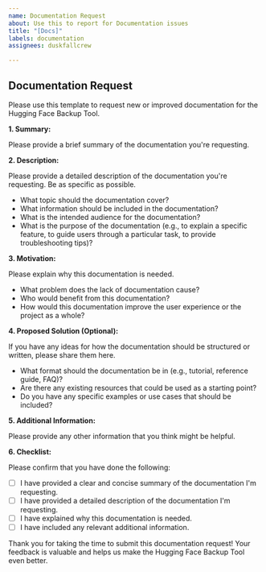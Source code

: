 ```yaml
---
name: Documentation Request
about: Use this to report for Documentation issues
title: "[Docs]"
labels: documentation
assignees: duskfallcrew

---
```


## Documentation Request

Please use this template to request new or improved documentation for the Hugging Face Backup Tool.

**1. Summary:**

Please provide a brief summary of the documentation you're requesting.

**2. Description:**

Please provide a detailed description of the documentation you're requesting. Be as specific as possible.

*   What topic should the documentation cover?
*   What information should be included in the documentation?
*   What is the intended audience for the documentation?
*   What is the purpose of the documentation (e.g., to explain a specific feature, to guide users through a particular task, to provide troubleshooting tips)?

**3. Motivation:**

Please explain why this documentation is needed.

*   What problem does the lack of documentation cause?
*   Who would benefit from this documentation?
*   How would this documentation improve the user experience or the project as a whole?

**4. Proposed Solution (Optional):**

If you have any ideas for how the documentation should be structured or written, please share them here.

*   What format should the documentation be in (e.g., tutorial, reference guide, FAQ)?
*   Are there any existing resources that could be used as a starting point?
*   Do you have any specific examples or use cases that should be included?

**5. Additional Information:**

Please provide any other information that you think might be helpful.

**6. Checklist:**

Please confirm that you have done the following:

*   [ ] I have provided a clear and concise summary of the documentation I'm requesting.
*   [ ] I have provided a detailed description of the documentation I'm requesting.
*   [ ] I have explained why this documentation is needed.
*   [ ] I have included any relevant additional information.

Thank you for taking the time to submit this documentation request! Your feedback is valuable and helps us make the Hugging Face Backup Tool even better.
